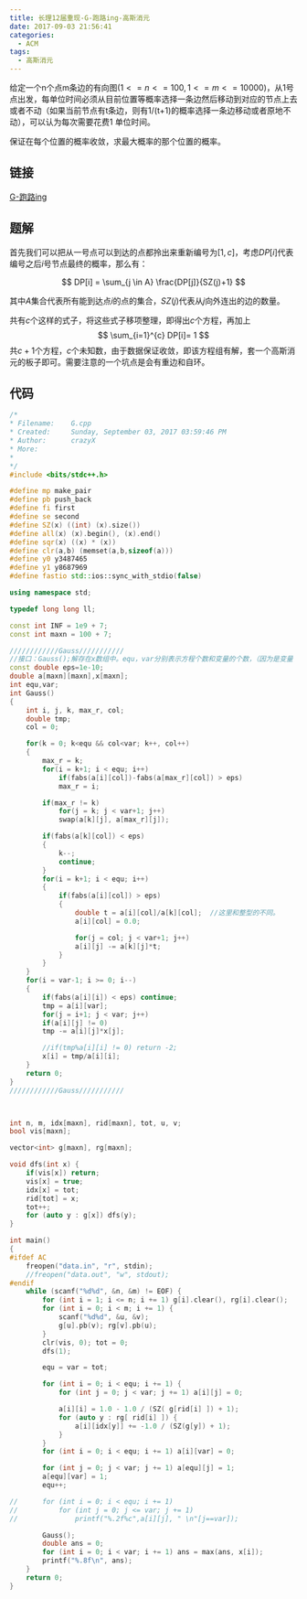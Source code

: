 ```yaml
---
title: 长理12届重现-G-跑路ing-高斯消元
date: 2017-09-03 21:56:41
categories:
  - ACM
tags:
  - 高斯消元
---
```


给定一个n个点m条边的有向图$(1<=n<=100, 1<=m<=10000)$，从1号点出发，每单位时间必须从目前位置等概率选择一条边然后移动到对应的节点上去或者不动（如果当前节点有t条边，则有1/(t+1)的概率选择一条边移动或者原地不动），可以认为每次需要花费1 单位时间。

保证在每个位置的概率收敛，求最大概率的那个位置的概率。

<!-- more -->

## 链接
[G-跑路ing](https://www.nowcoder.com/acm/contest/submit/fd8e9451406b4ef8bdeb27c0e2d4cd6b?ACMContestId=1&tagId=4)

## 题解
首先我们可以把从一号点可以到达的点都拎出来重新编号为$[1, c]$，考虑$DP[i]$代表编号之后$i$号节点最终的概率，那么有：

$$ DP[i] = \sum_{j \in A} \frac{DP[j]}{SZ(j)+1} $$

其中$A$集合代表所有能到达点$i$的点的集合，$SZ(j)$代表从$j$向外连出的边的数量。

共有$c$个这样的式子，将这些式子移项整理，即得出$c$个方程，再加上
$$ \sum_{i=1}^{c} DP[i]= 1 $$
共$c+1$个方程，$c$个未知数，由于数据保证收敛，即该方程组有解，套一个高斯消元的板子即可。需要注意的一个坑点是会有重边和自环。

## 代码
```cpp
/*
* Filename:    G.cpp
* Created:     Sunday, September 03, 2017 03:59:46 PM
* Author:      crazyX
* More:
*
*/
#include <bits/stdc++.h>

#define mp make_pair
#define pb push_back
#define fi first
#define se second
#define SZ(x) ((int) (x).size())
#define all(x) (x).begin(), (x).end()
#define sqr(x) ((x) * (x))
#define clr(a,b) (memset(a,b,sizeof(a)))
#define y0 y3487465
#define y1 y8687969
#define fastio std::ios::sync_with_stdio(false)

using namespace std;

typedef long long ll;

const int INF = 1e9 + 7;
const int maxn = 100 + 7;

////////////Gauss///////////
//接口：Gauss();解存在x数组中。equ，var分别表示方程个数和变量的个数，（因为是变量 的个数不算常数的个数）要赋值。a就是行列式，其中常数是在方程右侧的符号。  
const double eps=1e-10;  
double a[maxn][maxn],x[maxn];  
int equ,var;  
int Gauss()  
{  
    int i, j, k, max_r, col;  
    double tmp;  
    col = 0;  

    for(k = 0; k<equ && col<var; k++, col++)  
    {  
        max_r = k;  
        for(i = k+1; i < equ; i++)  
            if(fabs(a[i][col])-fabs(a[max_r][col]) > eps)  
            max_r = i;  

        if(max_r != k)  
            for(j = k; j < var+1; j++)  
            swap(a[k][j], a[max_r][j]);  

        if(fabs(a[k][col]) < eps)  
        {  
            k--;  
            continue;  
        }  
        for(i = k+1; i < equ; i++)  
        {  
            if(fabs(a[i][col]) > eps)  
            {  
                double t = a[i][col]/a[k][col];  //这里和整型的不同。  
                a[i][col] = 0.0;  

                for(j = col; j < var+1; j++)  
                a[i][j] -= a[k][j]*t;  
            }  
        }  
    }  
    for(i = var-1; i >= 0; i--)  
    {  
        if(fabs(a[i][i]) < eps) continue;  
        tmp = a[i][var];  
        for(j = i+1; j < var; j++)  
        if(a[i][j] != 0)  
        tmp -= a[i][j]*x[j];  

        //if(tmp%a[i][i] != 0) return -2;  
        x[i] = tmp/a[i][i];  
    }  
    return 0;  
}  
////////////Gauss///////////



int n, m, idx[maxn], rid[maxn], tot, u, v;
bool vis[maxn];

vector<int> g[maxn], rg[maxn];

void dfs(int x) {
    if(vis[x]) return;
    vis[x] = true;
    idx[x] = tot;
    rid[tot] = x;
    tot++;
    for (auto y : g[x]) dfs(y);
}

int main()
{
#ifdef AC
    freopen("data.in", "r", stdin);
    //freopen("data.out", "w", stdout);
#endif
    while (scanf("%d%d", &n, &m) != EOF) {
        for (int i = 1; i <= n; i += 1) g[i].clear(), rg[i].clear();
        for (int i = 0; i < m; i += 1) {
            scanf("%d%d", &u, &v);
            g[u].pb(v); rg[v].pb(u);
        }
        clr(vis, 0); tot = 0;
        dfs(1);

        equ = var = tot;

        for (int i = 0; i < equ; i += 1) {
            for (int j = 0; j < var; j += 1) a[i][j] = 0;

            a[i][i] = 1.0 - 1.0 / (SZ( g[rid[i] ]) + 1);
            for (auto y : rg[ rid[i] ]) {
                a[i][idx[y]] += -1.0 / (SZ(g[y]) + 1);
            }
        }
        for (int i = 0; i < equ; i += 1) a[i][var] = 0;

        for (int j = 0; j < var; j += 1) a[equ][j] = 1;
        a[equ][var] = 1;
        equ++;

//		for (int i = 0; i < equ; i += 1) 
//			for (int j = 0; j <= var; j += 1)
//				printf("%.2f%c",a[i][j], " \n"[j==var]);

        Gauss();
        double ans = 0;
        for (int i = 0; i < var; i += 1) ans = max(ans, x[i]);
        printf("%.8f\n", ans);
    }
    return 0;
}
```